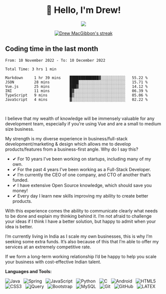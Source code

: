 <h1 align="center">👋 Hello, I'm Drew! </h1>

<p align="center">
  <a href="https://github.com/DenverCoder1/readme-typing-svg">
    <img src="https://readme-typing-svg.demolab.com/?lines=Full-        stack%20web%20and%20app%20developer;Experienced%20UI%2FUX%20Designer;10%2B%20years%20of%20coding%20experience;Always%20learning%20new%20things&font=Fira%20Code&center=true&width=440&height=45&color=f75c7e&vCenter=true&pause=1000&size=22" />
  </a>
</p>

<p align="center">
<a href="https://github.com/Drew-Macgibbon/github-readme-streak-stats">
      <img title="🔥 Get streak stats for your profile at git.io/streak-stats" alt="Drew MacGibbon's streak" src="https://streak-stats.demolab.com/?user=Drew-Macgibbon" />
</a>
</p>

## Coding time in the last month
<!--START_SECTION:waka-->

```text
From: 10 November 2022 - To: 10 December 2022

Total Time: 3 hrs 1 min

Markdown     1 hr 39 mins    █████████████▓░░░░░░░░░░░   55.22 %
JSON         28 mins         ████░░░░░░░░░░░░░░░░░░░░░   15.71 %
Vue.js       25 mins         ███▓░░░░░░░░░░░░░░░░░░░░░   14.12 %
INI          11 mins         █▓░░░░░░░░░░░░░░░░░░░░░░░   06.39 %
TypeScript   9 mins          █▒░░░░░░░░░░░░░░░░░░░░░░░   05.06 %
JavaScript   4 mins          ▓░░░░░░░░░░░░░░░░░░░░░░░░   02.22 %
```

<!--END_SECTION:waka--> 
 
&nbsp;&nbsp;
&nbsp;&nbsp;

I believe that my wealth of knowledge will be immensely valuable for any development team, especially if you’re using Vue and are a small to medium size business.

My strength is my diverse experience in business/full-stack development/marketing & design which allows me to develop products/features from a business-first angle. Why do I say this?

- ✔ For 10 years I’ve been working on startups, including many of my own.
- ✔ For the past 4 years I’ve been working as a Full-Stack Developer.
- ✔ I’m currently the CEO of one company, and CTO of another that’s funded.
- ✔ I have extensive Open Source knowledge, which should save you money!
- ✔ Every day I learn new skills improving my ability to create better products. 
 
With this experience comes the ability to communicate clearly what needs to be done and explain my thinking behind it. I’m not afraid to challenge your ideas if I think I have a better solution, but happy to admit when your idea is better.

I’m currently living in India as I scale my own businesses, this is why I’m seeking some extra funds. It’s also because of this that I’m able to offer my services at an extremely competitive rate.

If we form a long-term working relationship I’d be happy to help you scale your business with cost-effective Indian talent. 

**Languages and Tools:** 

![Java](https://img.shields.io/badge/-Java-black?logo=java&style=social)&nbsp;&nbsp;
![Spring](https://img.shields.io/badge/-Spring%20Framework-black?logo=spring&style=social)&nbsp;&nbsp;
![JavaScript](https://img.shields.io/badge/-JavaScript-black?logo=javascript&style=social)&nbsp;&nbsp;
![Python](https://img.shields.io/badge/-Python-black?logo=Python&style=social)&nbsp;&nbsp;
![C](https://img.shields.io/badge/-C-black?logo=c&style=social)&nbsp;&nbsp;
![Android](https://img.shields.io/badge/-Android-black?logo=android&style=social)&nbsp;&nbsp;
![HTML5](https://img.shields.io/badge/-HTML5-black?logo=html5&style=social)&nbsp;&nbsp;
![CSS3](https://img.shields.io/badge/-CSS3-black?logo=css3&style=social)&nbsp;&nbsp;
![jQuery](https://img.shields.io/badge/-jQuery-black?logo=jquery&style=social)&nbsp;&nbsp;
![Bootstrap](https://img.shields.io/badge/-Bootstrap-black?logo=bootstrap&style=social)&nbsp;&nbsp;
![MySQL](https://img.shields.io/badge/-MySQL-black?logo=mysql&style=social)&nbsp;&nbsp;
![Git](https://img.shields.io/badge/-Git-black?logo=git&style=social)&nbsp;&nbsp;
![GitHub](https://img.shields.io/badge/-GitHub-black?logo=github&style=social)&nbsp;&nbsp;
![LATEX](https://img.shields.io/badge/-LATEX-black?logo=latex&style=social)&nbsp;&nbsp;
